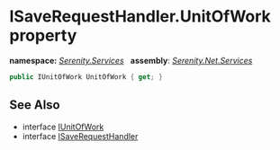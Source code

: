 # ISaveRequestHandler.UnitOfWork property
**namespace:** *[Serenity.Services](../../README.md#serenity.services-namespace)*   **assembly**: *[Serenity.Net.Services](../../README.md)*

```csharp
public IUnitOfWork UnitOfWork { get; }
```

## See Also

* interface [IUnitOfWork](../Serenity.Net.Data/../../Serenity.Data/IUnitOfWork.md)
* interface [ISaveRequestHandler](../ISaveRequestHandler.md)